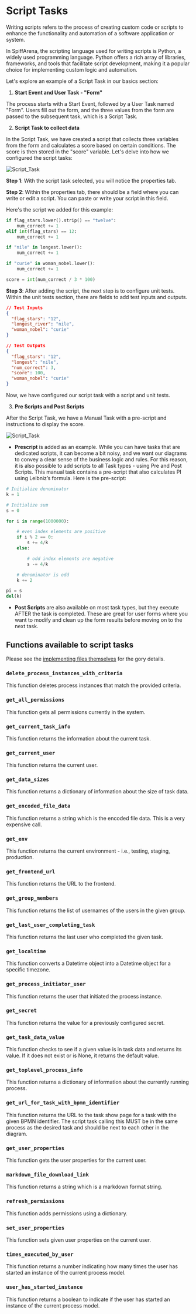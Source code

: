 # Script Tasks
Writing scripts refers to the process of creating custom code or scripts to enhance the functionality and automation of a software application or system.

In SpiffArena, the scripting language used for writing scripts is Python, a widely used programming language.
Python offers a rich array of libraries, frameworks, and tools that facilitate script development, making it a popular choice for implementing custom logic and automation.

Let's explore an example of a Script Task in our basics section:

1. **Start Event and User Task - "Form"**

The process starts with a Start Event, followed by a User Task named "Form".
Users fill out the form, and the three values from the form are passed to the subsequent task, which is a Script Task.

2. **Script Task to collect data**

In the Script Task, we have created a script that collects three variables from the form and calculates a score based on certain conditions.
The score is then stored in the "score" variable.
Let's delve into how we configured the script tasks:

![Script_Task](images/Script_task_example.png)

**Step 1**: With the script task selected, you will notice the properties tab.

**Step 2**: Within the properties tab, there should be a field where you can write or edit a script. You can paste or write your script in this field.

Here's the script we added for this example:

``` python
if flag_stars.lower().strip() == "twelve":
    num_correct += 1
elif int(flag_stars) == 12:
    num_correct += 1

if "nile" in longest.lower():
    num_correct += 1

if "curie" in woman_nobel.lower():
    num_correct += 1

score = int(num_correct / 3 * 100)
```
**Step 3**: After adding the script, the next step is to configure unit tests. Within the unit tests section, there are fields to add test inputs and outputs.

``` json
// Test Inputs
{
  "flag_stars": "12",
  "longest_river": "nile",
  "woman_nobel": "curie"
}

// Test Outputs
{
  "flag_stars": "12",
  "longest": "nile",
  "num_correct": 3,
  "score": 100,
  "woman_nobel": "curie"
}
```
Now, we have configured our script task with a script and unit tests.

3. **Pre Scripts and Post Scripts**

After the Script Task, we have a Manual Task with a pre-script and instructions to display the score.

![Script_Task](images/Pre-post_scripts.png)

- **Prescript** is added as an example. While you can have tasks that are dedicated scripts, it can become a bit noisy, and we want our diagrams to convey a clear sense of the business logic and rules. For this reason, it is also possible to add scripts to all Task types - using Pre and Post Scripts. This manual task contains a pre-script that also calculates PI using Leibniz’s formula. Here is the pre-script:

``` python
# Initialize denominator
k = 1

# Initialize sum
s = 0

for i in range(1000000):

    # even index elements are positive
    if i % 2 == 0:
        s += 4/k
    else:

        # odd index elements are negative
        s -= 4/k

    # denominator is odd
    k += 2

pi = s
del(k)
```

- **Post Scripts** are also available on most task types, but they execute AFTER the task is completed. These are great for user forms where you want to modify and clean up the form results before moving on to the next task.

## Functions available to script tasks

Please see the [implementing files themselves](https://github.com/sartography/spiff-arena/tree/main/spiffworkflow-backend/src/spiffworkflow_backend/scripts) for the gory details.

### `delete_process_instances_with_criteria`

This function deletes process instances that match the provided criteria.

### `get_all_permissions`

This function gets all permissions currently in the system.

### `get_current_task_info`

This function returns the information about the current task.

### `get_current_user`

This function returns the current user.

### `get_data_sizes`

This function returns a dictionary of information about the size of task data.

### `get_encoded_file_data`

This function returns a string which is the encoded file data.
This is a very expensive call.

### `get_env`

This function returns the current environment - i.e., testing, staging, production.

### `get_frontend_url`

This function returns the URL to the frontend.

### `get_group_members`

This function returns the list of usernames of the users in the given group.

### `get_last_user_completing_task`

This function returns the last user who completed the given task.

### `get_localtime`

This function converts a Datetime object into a Datetime object for a specific timezone.

### `get_process_initiator_user`

This function returns the user that initiated the process instance.

### `get_secret`

This function returns the value for a previously configured secret.

### `get_task_data_value`

This function checks to see if a given value is in task data and returns its value.
If it does not exist or is None, it returns the default value.

### `get_toplevel_process_info`

This function returns a dictionary of information about the currently running process.

### `get_url_for_task_with_bpmn_identifier`

This function returns the URL to the task show page for a task with the given BPMN identifier.
The script task calling this MUST be in the same process as the desired task and should be next to each other in the diagram.

### `get_user_properties`

This function gets the user properties for the current user.

### `markdown_file_download_link`

This function returns a string which is a markdown format string.

### `refresh_permissions`

This function adds permissions using a dictionary.

### `set_user_properties`

This function sets given user properties on the current user.

### `times_executed_by_user`

This function returns a number indicating how many times the user has started an instance of the current process model.

### `user_has_started_instance`

This function returns a boolean to indicate if the user has started an instance of the current process model.
